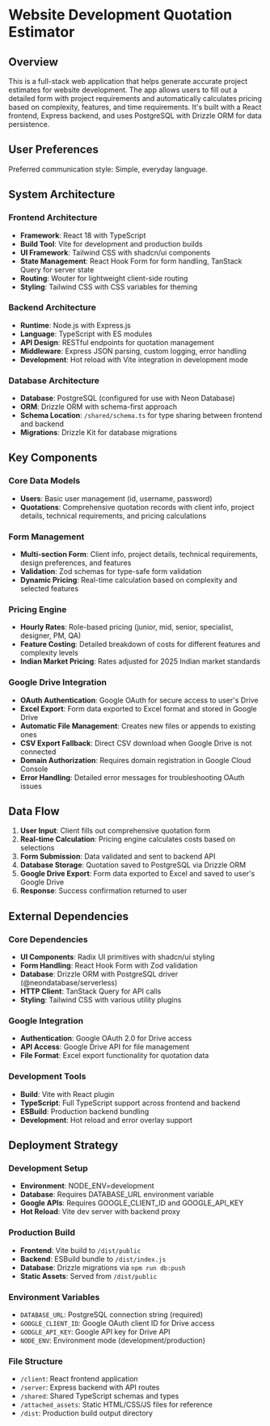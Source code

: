 # Website Development Quotation Estimator

## Overview

This is a full-stack web application that helps generate accurate project estimates for website development. The app allows users to fill out a detailed form with project requirements and automatically calculates pricing based on complexity, features, and time requirements. It's built with a React frontend, Express backend, and uses PostgreSQL with Drizzle ORM for data persistence.

## User Preferences

Preferred communication style: Simple, everyday language.

## System Architecture

### Frontend Architecture
- **Framework**: React 18 with TypeScript
- **Build Tool**: Vite for development and production builds
- **UI Framework**: Tailwind CSS with shadcn/ui components
- **State Management**: React Hook Form for form handling, TanStack Query for server state
- **Routing**: Wouter for lightweight client-side routing
- **Styling**: Tailwind CSS with CSS variables for theming

### Backend Architecture
- **Runtime**: Node.js with Express.js
- **Language**: TypeScript with ES modules
- **API Design**: RESTful endpoints for quotation management
- **Middleware**: Express JSON parsing, custom logging, error handling
- **Development**: Hot reload with Vite integration in development mode

### Database Architecture
- **Database**: PostgreSQL (configured for use with Neon Database)
- **ORM**: Drizzle ORM with schema-first approach
- **Schema Location**: `/shared/schema.ts` for type sharing between frontend and backend
- **Migrations**: Drizzle Kit for database migrations

## Key Components

### Core Data Models
- **Users**: Basic user management (id, username, password)
- **Quotations**: Comprehensive quotation records with client info, project details, technical requirements, and pricing calculations

### Form Management
- **Multi-section Form**: Client info, project details, technical requirements, design preferences, and features
- **Validation**: Zod schemas for type-safe form validation
- **Dynamic Pricing**: Real-time calculation based on complexity and selected features

### Pricing Engine
- **Hourly Rates**: Role-based pricing (junior, mid, senior, specialist, designer, PM, QA)
- **Feature Costing**: Detailed breakdown of costs for different features and complexity levels
- **Indian Market Pricing**: Rates adjusted for 2025 Indian market standards

### Google Drive Integration
- **OAuth Authentication**: Google OAuth for secure access to user's Drive
- **Excel Export**: Form data exported to Excel format and stored in Google Drive
- **Automatic File Management**: Creates new files or appends to existing ones
- **CSV Export Fallback**: Direct CSV download when Google Drive is not connected
- **Domain Authorization**: Requires domain registration in Google Cloud Console
- **Error Handling**: Detailed error messages for troubleshooting OAuth issues

## Data Flow

1. **User Input**: Client fills out comprehensive quotation form
2. **Real-time Calculation**: Pricing engine calculates costs based on selections
3. **Form Submission**: Data validated and sent to backend API
4. **Database Storage**: Quotation saved to PostgreSQL via Drizzle ORM
5. **Google Drive Export**: Form data exported to Excel and saved to user's Google Drive
6. **Response**: Success confirmation returned to user

## External Dependencies

### Core Dependencies
- **UI Components**: Radix UI primitives with shadcn/ui styling
- **Form Handling**: React Hook Form with Zod validation
- **Database**: Drizzle ORM with PostgreSQL driver (@neondatabase/serverless)
- **HTTP Client**: TanStack Query for API calls
- **Styling**: Tailwind CSS with various utility plugins

### Google Integration
- **Authentication**: Google OAuth 2.0 for Drive access
- **API Access**: Google Drive API for file management
- **File Format**: Excel export functionality for quotation data

### Development Tools
- **Build**: Vite with React plugin
- **TypeScript**: Full TypeScript support across frontend and backend
- **ESBuild**: Production backend bundling
- **Development**: Hot reload and error overlay support

## Deployment Strategy

### Development Setup
- **Environment**: NODE_ENV=development
- **Database**: Requires DATABASE_URL environment variable
- **Google APIs**: Requires GOOGLE_CLIENT_ID and GOOGLE_API_KEY
- **Hot Reload**: Vite dev server with backend proxy

### Production Build
- **Frontend**: Vite build to `/dist/public`
- **Backend**: ESBuild bundle to `/dist/index.js`
- **Database**: Drizzle migrations via `npm run db:push`
- **Static Assets**: Served from `/dist/public`

### Environment Variables
- `DATABASE_URL`: PostgreSQL connection string (required)
- `GOOGLE_CLIENT_ID`: Google OAuth client ID for Drive access
- `GOOGLE_API_KEY`: Google API key for Drive API
- `NODE_ENV`: Environment mode (development/production)

### File Structure
- `/client`: React frontend application
- `/server`: Express backend with API routes
- `/shared`: Shared TypeScript schemas and types
- `/attached_assets`: Static HTML/CSS/JS files for reference
- `/dist`: Production build output directory